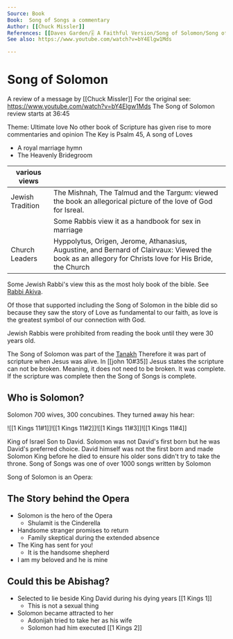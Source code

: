 ```yaml
---
Source: Book
Book:  Song of Songs a commentary
Author: [[Chuck Missler]]
References: [[Daves Garden/🎚 A Faithful Version/Song of Solomon/Song of Solomon]]
See also: https://www.youtube.com/watch?v=bY4Elgw1Mds

---
```



# Song of Solomon


A review of a message by [[Chuck Missler]]
For the original see: https://www.youtube.com/watch?v=bY4Elgw1Mds
The Song of Solomon review starts at 36:45


Theme: Ultimate love
No other book of Scripture has given rise to more commentaries and opinion
The Key is Psalm 45, A song of Loves
- A royal marriage hymn
- The Heavenly Bridegroom



 | various views    |                                                                                                                                                        |
 | ---------------- | ------------------------------------------------------------------------------------------------------------------------------------------------------ |
 | Jewish Tradition | The Mishnah, The Talmud and the Targum: viewed the book an allegorical picture of the love of God for Isreal.                                          |
 |                  | Some Rabbis view it as a handbook for sex in marriage                                                                                                  |
 | Church Leaders   | Hyppolytus, Origen, Jerome, Athanasius, Augustine, and Bernard of Clairvaux: Viewed the book as an allegory for Christs love for His Bride, the Church |


Some Jewish Rabbi's view this as the most holy book of the bible.  See [Rabbi Akiva](https://what-when-how.com/love-in-world-religions/akiva-ben-yosef/).

Of those that supported including the Song of Solomon in the bible did so because they saw the story of Love as fundamental to our faith, as love is the greatest symbol of our connection with God.

Jewish Rabbis were prohibited from reading the book until they were 30 years old.


The Song of Solomon was part of the [Tanakh](https://en.wikipedia.org/wiki/Hebrew_Bible)
Therefore it was part of scripture when Jesus was alive.  In [[john 10#35]] Jesus states the scripture can not be broken.   Meaning, it does not need to be broken.  It was complete.   If the scripture was complete then the Song of Songs is complete.





## Who is Solomon?

Solomon 700 wives, 300 concubines.   They turned away his hear:

![[1 Kings 11#1]]![[1 Kings 11#2]]![[1 Kings 11#3]]![[1 Kings 11#4]]

King of Israel
Son to David.
Solomon was not David's first born but he was David's preferred choice.    David himself was not the first born and made Solomon King before he died to ensure his older sons didn't try to take the throne.
Song of Songs was one of over 1000 songs written by Solomon




Song of Solomon is an Opera:


## The Story behind the Opera


- Solomon is the hero of the Opera
	- Shulamit is the Cinderella 
- Handsome stranger promises to return
	- Family skeptical during the extended absence
- The King has sent for you!
	- It is the handsome shepherd
- I am my beloved and he is mine



## Could this be Abishag?

- Selected to lie beside King David during his dying years [[1 Kings 1]]
	- This is not a sexual thing 
- Solomon became attracted to her
	- Adonijah tried to take her as his wife
	- Solomon had him executed [[1 Kings 2]]




